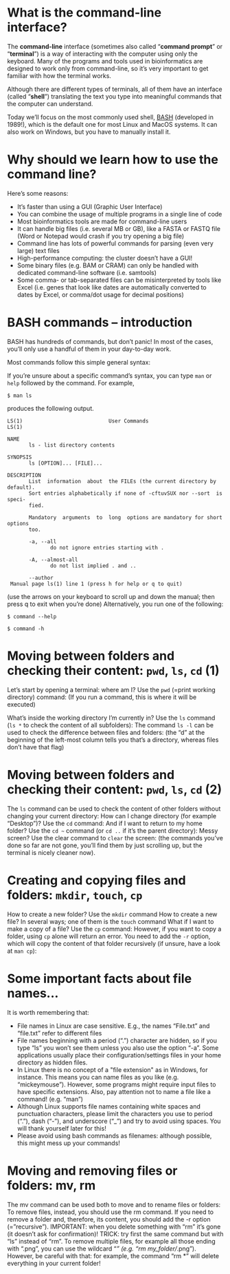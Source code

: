 # What is the command-line interface?

The **command-line** interface (sometimes also called “**command prompt**” or “**terminal**”) is a way of
interacting with the computer using only the keyboard.
Many of the programs and tools used in bioinformatics are designed to work only from command-line, so
it’s very important to get familiar with how the terminal works.

Although there are different types of terminals, all of them have an interface (called “**shell**”) translating
the text you type into meaningful commands that the computer can understand.

Today we’ll focus on the most commonly used shell, [BASH](https://www.gnu.org/software/bash/)
(developed in 1989!), which is the default one for most Linux and
MacOS systems. It can also work on Windows, but you have to
manually install it.

# Why should we learn how to use the command line?

Here’s some reasons:
* It’s faster than using a GUI (Graphic User Interface)
* You can combine the usage of multiple programs in a
single line of code
* Most bioinformatics tools are made for command-line users
* It can handle big files (i.e. several MB or GB), like a
FASTA or FASTQ file (Word or Notepad would crash if
you try opening a big file)
* Command line has lots of powerful commands for
parsing (even very large) text files
* High-performance computing: the cluster doesn’t
have a GUI!
* Some binary files (e.g. BAM or CRAM) can only be
handled with dedicated command-line software (i.e.
samtools)
* Some comma- or tab-separated files can be
misinterpreted by tools like Excel (i.e. genes that look
like dates are automatically converted to dates by
Excel, or comma/dot usage for decimal positions)

# BASH commands – introduction
BASH has hundreds of commands, but don’t panic!
In most of the cases, you’ll only use a handful of them in your day-to-day work.

Most commands follow this simple general syntax:

If you’re unsure about a specific command’s
syntax, you can type `man` or `help` followed
by the command. For example, 

`$ man ls`

produces the following output.

~~~~
LS(1)                            User Commands                           LS(1)

NAME
       ls - list directory contents

SYNOPSIS
       ls [OPTION]... [FILE]...

DESCRIPTION
       List  information  about  the FILEs (the current directory by default).
       Sort entries alphabetically if none of -cftuvSUX nor --sort  is  speci‐
       fied.

       Mandatory  arguments  to  long  options are mandatory for short options
       too.

       -a, --all
              do not ignore entries starting with .

       -A, --almost-all
              do not list implied . and ..

       --author
 Manual page ls(1) line 1 (press h for help or q to quit)
~~~~

(use the arrows on your keyboard to scroll up and down the
manual; then press q to exit when you’re done)
Alternatively, you run one of the following:

`$ command --help`

`$ command -h`

# Moving between folders and checking their content: `pwd`, `ls`, `cd` (1)
Let’s start by opening a terminal: where am I? Use the `pwd` (=print working directory) command:
(If you run a command, this is where it will be executed)

What’s inside the working directory I’m currently in? Use the `ls` command (`ls *` to check the content of
all subfolders):
The command `ls -l` can be used to check the difference between files and folders:
(the “d” at the
beginning of the
left-most column tells
you that’s a directory,
whereas files don’t
have that flag)

# Moving between folders and checking their content: `pwd`, `ls`, `cd` (2)
The `ls` command can be used to check the content of other folders without changing your current directory:
How can I change directory (for example “Desktop”)? Use the `cd` command:
And if I want to return to my home folder? Use the `cd ~` command (or `cd ..` if it’s the parent directory):
Messy screen? Use the clear command to `clear` the screen:
(the commands you’ve done so far are not gone, you’ll find them by
just scrolling up, but the terminal is nicely cleaner now).

# Creating and copying files and folders: `mkdir`, `touch`, `cp`
How to create a new folder? Use the `mkdir` command
How to create a new file? In several ways; one of them is the `touch` command
What if I want to make a copy of a file? Use the `cp` command:
However, if you want to copy a folder, using `cp` alone will return an error. You need to add the `-r` option,
which will copy the content of that folder recursively (if unsure, have a look at `man cp`):

# Some important facts about file names...
It is worth remembering that:
* File names in Linux are case sensitive. E.g., the names “File.txt” and “file.txt” refer to different files
* File names beginning with a period (“.”) character are hidden, so if you type “ls” you won’t see them
unless you also use the option “-a”. Some applications usually place their configuration/settings files in
your home directory as hidden files.
* In Linux there is no concept of a "file extension" as in Windows, for instance. This means you can
name files as you like (e.g. “mickeymouse”). However, some programs might require input files to
have specific extensions. Also, pay attention not to name a file like a command! (e.g. “man”)
* Although Linux supports file names containing white spaces and punctuation characters, please limit
the characters you use to period (“.”), dash (“-”), and underscore (“_”) and try to avoid using spaces.
You will thank yourself later for this!
* Please avoid using bash commands as filenames: although possible, this might mess up your
commands!

# Moving and removing files or folders: mv, rm
The mv command can be used both to move and to rename files or folders:
To remove files, instead, you should use the rm command. If you need to remove a folder and, therefore,
its content, you should add the -r option (=”recursive”).
IMPORTANT: when you delete
something with “rm” it’s gone (it
doesn’t ask for confirmation)!
TRICK: try first the same command
but with “ls” instead of “rm”.
To remove multiple files, for example all those ending with “.png”, you can use
the wildcard “*” (e.g. “rm my_folder/*.png”). However, be careful with that: for
example, the command “rm *” will delete everything in your current folder!

